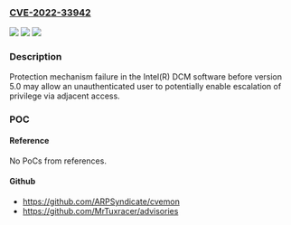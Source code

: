 ### [CVE-2022-33942](https://cve.mitre.org/cgi-bin/cvename.cgi?name=CVE-2022-33942)
![](https://img.shields.io/static/v1?label=Product&message=Intel(R)%20DCM%20software&color=blue)
![](https://img.shields.io/static/v1?label=Version&message=n%2Fa&color=blue)
![](https://img.shields.io/static/v1?label=Vulnerability&message=escalation%20of%20privilege&color=brighgreen)

### Description

Protection mechanism failure in the Intel(R) DCM software before version 5.0 may allow an unauthenticated user to potentially enable escalation of privilege via adjacent access.

### POC

#### Reference
No PoCs from references.

#### Github
- https://github.com/ARPSyndicate/cvemon
- https://github.com/MrTuxracer/advisories

